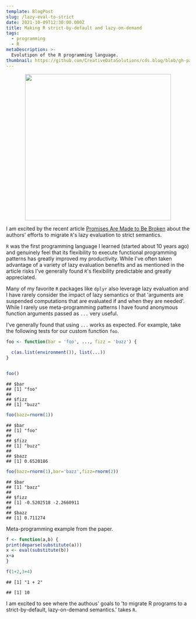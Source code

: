 ```yaml
---
template: BlogPost
slug: /lazy-eval-to-strict
date: 2021-10-09T12:30:00.000Z
title: Making R strict-by-default and lazy-on-demand
tags:
  - programming
  - R
metaDescription: >-
  Evolutipon of the R programming language.
thumbnail: https://github.com/CreativeDataSolutions/cds.blog/blob/gh-pages/images/sloth.jpg
---
```



<p style="text-align:center;"><img src="./imgs/sloth.jpg" width="400" align="center"/></p>

I am excited by the recent article [Promises Are Made to Be Broken](http://aviral.io/static/pdfs/promises-are-made-to-be-broken.pdf) about the authors' efforts to migrate `R`'s lazy evaluation to strict semantics.

`R` was the first programming language I learned (started about 10 years ago) and genuinely feel that its flexibility to execute functional programming patterns has greatly improved my productivity. While I've often taken advantage of a variety of lazy evaluation benefits and as mentioned in the article risks I've generally found `R`'s flexibility predictable and greatly appreciated.

Many of my favorite `R` packages like `dplyr` also leverage lazy evaluation and I have rarely consider the impact of lazy semantics or that 'arguments are suspended computations that are evaluated if
and when they are needed'. While I rarely use meta-programming patterns I have found anonymous function arguments passed as `...` very useful.

I've generally found that using `...` works as expected. For example, take the following tests for our custom function `foo`.

```r
foo <- function(bar = 'foo', ..., fizz = 'buzz') {
  
  c(as.list(environment()), list(...))
}


foo()
```

```
## $bar
## [1] "foo"
## 
## $fizz
## [1] "buzz"
```


```r
foo(bazz=rnorm(1))
```

```
## $bar
## [1] "foo"
## 
## $fizz
## [1] "buzz"
## 
## $bazz
## [1] 0.6520186
```


```r
foo(bazz=rnorm(1),bar='bazz',fizz=rnorm(2))
```

```
## $bar
## [1] "bazz"
## 
## $fizz
## [1] -0.5202518 -2.2660911
## 
## $bazz
## [1] 0.711274
```

Meta-programming example from the paper.

```r
f <- function(a,b) {
print(deparse(substitute(a)))
x <- eval(substitute(b))
x+a
}

f(1+2,3+4)
```

```
## [1] "1 + 2"
```

```
## [1] 10
```

I am excited to see where the authous' goals to 'to migrate R
programs to a strict-by-default, lazy-on-demand semantics.' takes `R`.

